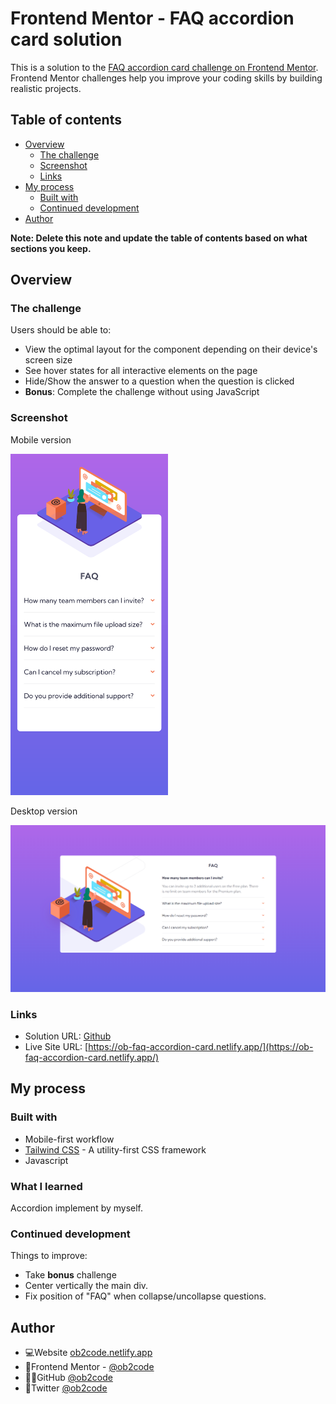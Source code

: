 # Frontend Mentor - FAQ accordion card solution

This is a solution to the [FAQ accordion card challenge on Frontend Mentor](https://www.frontendmentor.io/challenges/faq-accordion-card-XlyjD0Oam). Frontend Mentor challenges help you improve your coding skills by building realistic projects.

## Table of contents

- [Overview](#overview)
  - [The challenge](#the-challenge)
  - [Screenshot](#screenshot)
  - [Links](#links)
- [My process](#my-process)
  - [Built with](#built-with)
  - [Continued development](#continued-development)
- [Author](#author)

**Note: Delete this note and update the table of contents based on what sections you keep.**

## Overview

### The challenge

Users should be able to:

- View the optimal layout for the component depending on their device's screen size
- See hover states for all interactive elements on the page
- Hide/Show the answer to a question when the question is clicked
- **Bonus**: Complete the challenge without using JavaScript

### Screenshot

Mobile version

<img src="./screencapture-mobile.png" alt="MarineGEO circle logo" style=" width:50%;"/>

Desktop version

<img src="./screencapture-desktop.png" alt="MarineGEO circle logo" style=""/>

### Links

- Solution URL: [Github](https://github.com/ob2code/frontend-mentor/tree/main/faq-accordion-card-main)
- Live Site URL: [https://ob-faq-accordion-card.netlify.app/](https://ob-faq-accordion-card.netlify.app/)

## My process

### Built with

- Mobile-first workflow
- [Tailwind CSS](https://tailwindcss.com/) - A utility-first CSS framework
- Javascript

### What I learned

Accordion implement by myself.

### Continued development

Things to improve:

- Take **bonus** challenge
- Center vertically the main div.
- Fix position of "FAQ" when collapse/uncollapse questions.

## Author

- 💻Website [ob2code.netlify.app](https://ob2code.netlify.app/)
- 💪Frontend Mentor - [@ob2code](https://www.frontendmentor.io/profile/ob2code)
- 👨‍💻GitHub [@ob2code](https://github.com/ob2code)
- 🐤Twitter [@ob2code](https://twitter.com/ob2code)
